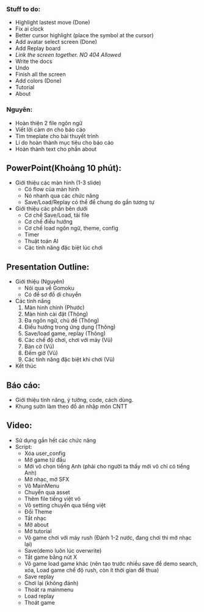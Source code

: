 ### Stuff to do:

- Highlight lastest move (Done)
- Fix ai clock
- Better cursor highlight (place the symbol at the cursor)
- Add avatar select screen (Done)
- Add Replay board
- _Link the screen together. NO 404 Allowed_
- Write the docs
- Undo
- Finish all the screen
- Add colors (Done)
- Tutorial
- About

### Nguyên:

- Hoàn thiện 2 file ngôn ngữ
- Viết lời cảm ơn cho báo cáo
- Tìm tmeplate cho bài thuyết trình
- Lí do hoàn thành mục tiêu cho báo cáo
- Hoàn thành text cho phần about

## PowerPoint(Khoảng 10 phút):

- Giới thiệu các màn hình (1-3 slide)
  - Có flow của màn hình
  - Nó nhanh qua các chức năng
  - Save/Load/Replay có thể để chung do gần tương tự
- Giới thiệu các phần bên dưới
  - Cơ chế Save/Load, tải file
  - Cơ chế điều hướng
  - Cơ chế load ngôn ngữ, theme, config
  - Timer
  - Thuật toán AI
  - Các tính năng đặc biệt lúc chơi

## Presentation Outline:

- Giới thiệu (Nguyên)
  - Nói qua về Gomoku
  - Có để sơ đồ di chuyển
- Các tính năng
  1. Màn hình chính (Phước)
  1. Màn hình cài đặt (Thông)
  1. Đa ngôn ngữ, chủ đề (Thông)
  1. Điều hướng trong ứng dụng (Thông)
  1. Save/load game, replay (Thông)
  1. Các chế độ chơi, chơi với máy (Vũ)
  1. Bàn cờ (Vũ)
  1. Đếm giờ (Vũ)
  1. Các tính năng đặc biệt khi chơi (Vũ)
- Kết thúc

## Báo cáo:

- Giới thiệu tính năng, ý tưởng, code, cách dùng.
- Khung sườn làm theo đồ án nhập môn CNTT

## Video:

- Sử dụng gần hết các chức năng
- Script:
  - Xóa user_config
  - Mở game từ đầu
  - Mới vô chọn tiếng Ạnh (phải cho người ta thấy mới vô chỉ có tiếng Anh)
  - Mở nhạc, mở SFX
  - Vô MainMenu
  - Chuyển qua asset
  - Thêm file tiếng việt vô
  - Vô setting chuyển qua tiếng việt
  - Đổi Theme
  - Tắt nhạc
  - Mở about
  - Mở tutorial
  - Vô game chơi với máy rush (Đánh 1-2 nước, đang chơi thì mở nhạc lại)
  - Save(demo luôn lúc overwrite)
  - Tắt game bằng nút X
  - Vô game load game khác (nên tạo trước nhiều save để demo search, xóa, Load game chế độ rush, còn ít thời gian để thua)
  - Save replay
  - Chơi lại (không đánh)
  - Thoát ra mainmenu
  - Load replay
  - Thoát game
